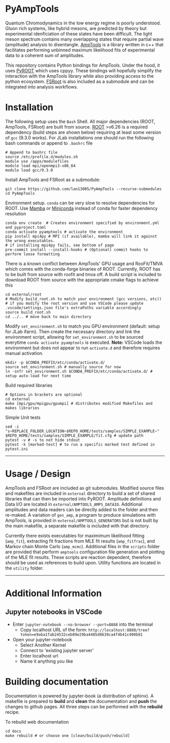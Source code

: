 # PyAmpTools

Quantum Chromodynamics in the low energy regime is poorly understood. Gluon rich systems, like hybrid mesons, are predicted by theory but experimental idenficiation of these states have been difficult. The light meson spectrum contains many overlapping states that require partial wave (amplitude) analysis to disentangle. [AmpTools](https://github.com/mashephe/AmpTools) is a library written in c++ that facilitates performing unbinned maximum likelihood fits of experimental data to a coherent sum of amplitudes.

This repository contains Python bindings for AmpTools. Under the hood, it uses [PyROOT](https://root.cern/manual/python/) which uses cppyy. These bindings will hopefully simplify the interaction with the AmpTools library while also providing access to the python ecosystem. [FSRoot](https://github.com/remitche66/FSRoot) is also included as a submodule and can be integrated into analysis workflows.

# Installation

The following setup uses the `Bash` Shell. All major dependencies (ROOT, AmpTools, FSRoot) are built from source.
[ROOT](https://root.cern/install/) >v6.26 is a required dependency (build steps are shown below) requiring at least some version of `gcc` (9.3.0 works). For JLab installations one should run the following bash commands or append to `.bashrc` file

```shell
# Append to bashrc file
source /etc/profile.d/modules.sh
module use /apps/modulefiles
module load mpi/openmpi3-x86_64
module load gcc/9.3.0
```

Install AmpTools and FSRoot as a submodule:

```shell
git clone https://github.com/lan13005/PyAmpTools --recurse-submodules
cd PyAmpTools
```

Environment setup. `conda` can be very slow to resolve dependencies for ROOT. Use [Mamba](https://github.com/conda-forge/miniforge#mambaforge) or [Miniconda](https://docs.anaconda.com/free/miniconda/index.html) instead of conda for faster dependency resolution

```shell
conda env create  # Creates environment specified by environment.yml and pyproject.toml
conda activate pyamptools # activate the environment
pip install mpi4py # MPI (if available), mamba will link it against the wrong executables.
# if installing mpi4py fails, see bottom of page
pre-commit install --install-hooks # (Optional) commit hooks to perform loose formatting
```

There is a known conflict between AmpTools' GPU usage and RooFit/TMVA which comes with the conda-forge binaries of ROOT. Currently, ROOT has to be built from source with roofit and tmva off. A build script is included to download ROOT from source with the appropriate cmake flags to achieve this

```shell
cd external/root
# Modify build_root.sh to match your environment (gcc versions, etc))
# if you modify the root version and use VSCode please update .vscode/settings.json file's extraPaths variable accordingly
source build_root.sh
cd ../.. # move back to main directory
```

Modify `set_environment.sh` to match you GPU environment (default: setup for JLab ifarm). Then create the necessary directory and link the environment script, allowing for `set_environment.sh` to be sourced everytime `conda activate pyamptools` is executed. **Note:** VSCode loads the environment but does not appear to run `activate.d` and therefore requires manual activation.

```shell
mkdir -p $CONDA_PREFIX/etc/conda/activate.d/
source set_environment.sh # manually source for now
ln -snfr set_environment.sh $CONDA_PREFIX/etc/conda/activate.d/ # setup auto-load for next time
```

Build required libraries

```shell
# Options in brackets are optional
cd external
make [mpi/gpu/mpigpu/gpumpi] # distributes modified Makefiles and makes libraries
```

Simple Unit tests

```shell
sed -i "s~REPLACE_FOLDER_LOCATION~$REPO_HOME/tests/samples/SIMPLE_EXAMPLE~" $REPO_HOME/tests/samples/SIMPLE_EXAMPLE/fit.cfg # update path
pytest -v # -s to not hide stdout
pytest -k [marked-test] # to run a specific marked test defined in pytest.ini
```

---

# Usage / Design

AmpTools and FSRoot are included as git submodules. Modified source files and makefiles are included in `external` directory to build a set of shared libraries that can then be imported into PyROOT.  Amplitude definitions and Data I/O are located in `external/AMPTOOLS_AMPS_DATAIO`. Additional amplitudes and data readers can be directly added to the folder and then re-maked. A variation of `gen_amp`, a program to produce simulations with AmpTools, is provided in `external/AMPTOOLS_GENERATORS` but is not built by the main makefile, a separate makefile is included with that directory.

Currently there exists executables for maximimum likelihood fitting (`amp_fit`), extracting fit fractions from MLE fit results (`amp_fitfrac`), and Markov chain Monte Carlo (`amp_mcmc`). Additional files in the `scripts` folder are provided that perform `amptools` configuration file generation and plotting of the MLE fit results. These scripts are reaction dependent, therefore should be used as references to build upon. Utility functions are located in the `utility` folder.

---

# Additional Information

## Jupyter notebooks in VSCode

* Enter `jupyter-notebook --no-browser --port=8888` into the terminal
    * Copy localhost URL of the form: `http://localhost:8888/tree?token=e9aba1fab24532ceb89e29ba4485d8639ca4f4b41c490b91`
* Open your jupyter-notebook
    * Select Another Kernel
    * Connect to 'existing jupyter server'
    * Enter localhost url
    * Name it anything you like

# Building documentation

Documentation is powered by jupyter-book (a distribution of sphinx). A makefile is prepared to **build** and **clean** the documentation and **push** the changes to github pages. All three steps can be performed with the **rebuild** recipe.

To rebuild web documentation

```
cd docs
make rebuild # or choose one [clean/build/push/rebuild]
```
